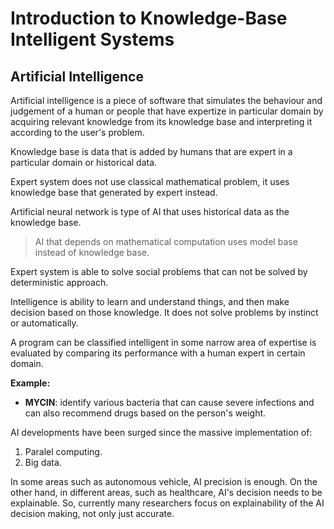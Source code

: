 # Introduction to Knowledge-Base Intelligent Systems

## Artificial Intelligence
Artificial intelligence is a piece of software that simulates the behaviour and judgement of a human or people that have expertize in particular domain by acquiring relevant knowledge from its knowledge base and interpreting it according to the user's problem.

Knowledge base is data that is added by humans that are expert in a particular domain or historical data.

Expert system does not use classical mathematical problem, it uses knowledge base that generated by expert instead.

Artificial neural network is type of AI that uses historical data as the knowledge base.

>AI that depends on mathematical computation uses model base instead of knowledge base.

Expert system is able to solve social problems that can not be solved by deterministic approach.

Intelligence is ability to learn and understand things, and then make decision based on those knowledge. It does not solve problems by instinct or automatically.

A program can be classified intelligent in some narrow area of expertise is evaluated by comparing its performance with a human expert in certain domain.


**Example:**
- **MYCIN**: identify various bacteria that can cause severe infections and can also recommend drugs based on the person's weight.


AI developments have been surged since the massive implementation of:
1. Paralel computing.
2. Big data.

In some areas such as autonomous vehicle, AI precision is enough. On the other hand,  in different areas, such as healthcare, AI's decision needs to be explainable. So, currently many researchers focus on explainability of the AI decision making, not only just accurate.